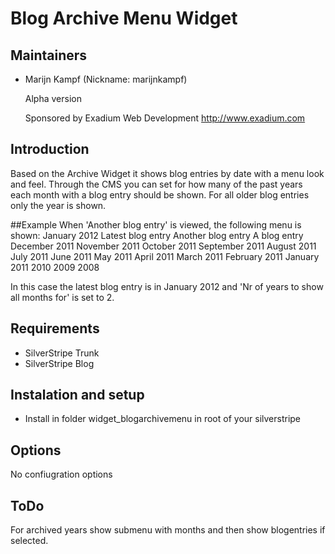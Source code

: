 # Blog Archive Menu Widget

## Maintainers

 * Marijn Kampf (Nickname: marijnkampf)
	<marijn at exadium dot com>

	Alpha version

	Sponsored by Exadium Web Development http://www.exadium.com

## Introduction
Based on the Archive Widget it shows blog entries by date with a menu look and feel.
Through the CMS you can set for how many of the past years each month with a blog entry should be shown. For all older blog entries only the year is shown.

##Example
When 'Another blog entry' is viewed, the following menu is shown:
    January 2012
        Latest blog entry
        Another blog entry
        A blog entry
    December 2011
    November 2011
    October 2011
    September 2011
    August 2011
    July 2011
    June 2011
    May 2011
    April 2011
    March 2011
    February 2011
    January 2011
    2010
    2009
    2008

In this case the latest blog entry is in January 2012 and 'Nr of years to show all months for' is set to 2.

## Requirements

* SilverStripe Trunk
* SilverStripe Blog

## Instalation and setup

* Install in folder widget_blogarchivemenu in root of your silverstripe
 
## Options 
No confiugration options

## ToDo
For archived years show submenu with months and then show blogentries if selected.